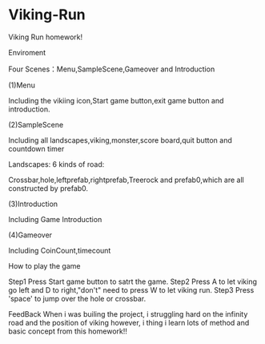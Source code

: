 # Viking-Run
Viking Run homework!


Enviroment

Four Scenes：Menu,SampleScene,Gameover and  Introduction

(1)Menu

Including the vikiing icon,Start game button,exit game button and introduction.

(2)SampleScene

Including all landscapes,viking,monster,score board,quit button and countdown timer

Landscapes: 6 kinds of road:

Crossbar,hole,leftprefab,rightprefab,Treerock and prefab0,which are all constructed by prefab0.

(3)Introduction

Including Game Introduction

(4)Gameover

Including CoinCount,timecount



How to play the game

Step1 Press Start game button to satrt the game.
Step2 Press A to let viking go left and D to right,"don't" need to press W to let viking run.
Step3 Press 'space' to jump over the hole or crossbar.

FeedBack
When i was builing the project, i struggling hard on the infinity road and the position of viking
however, i thing i learn lots of method and basic concept from this homework!! 
